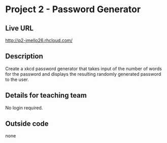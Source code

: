# Project 2 - Password Generator

## Live URL
http://p2-jmello26.rhcloud.com/


## Description
Create a xkcd password generator that takes input of the number of words
for the password and displays the resulting randomly generated password 
to the user.

## Details for teaching team
No login required.

## Outside code
none